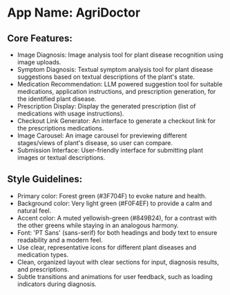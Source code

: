 # **App Name**: AgriDoctor

## Core Features:

- Image Diagnosis: Image analysis tool for plant disease recognition using image uploads.
- Symptom Diagnosis: Textual symptom analysis tool for plant disease suggestions based on textual descriptions of the plant's state.
- Medication Recommendation: LLM powered suggestion tool for suitable medications, application instructions, and prescription generation, for the identified plant disease.
- Prescription Display: Display the generated prescription (list of medications with usage instructions).
- Checkout Link Generator: An interface to generate a checkout link for the prescriptions medications.
- Image Carousel: An image carousel for previewing different stages/views of plant's disease, so user can compare.
- Submission Interface: User-friendly interface for submitting plant images or textual descriptions.

## Style Guidelines:

- Primary color: Forest green (#3F704F) to evoke nature and health.
- Background color: Very light green (#F0F4EF) to provide a calm and natural feel.
- Accent color: A muted yellowish-green (#849B24), for a contrast with the other greens while staying in an analogous harmony.
- Font: 'PT Sans' (sans-serif) for both headings and body text to ensure readability and a modern feel.
- Use clear, representative icons for different plant diseases and medication types.
- Clean, organized layout with clear sections for input, diagnosis results, and prescriptions.
- Subtle transitions and animations for user feedback, such as loading indicators during diagnosis.